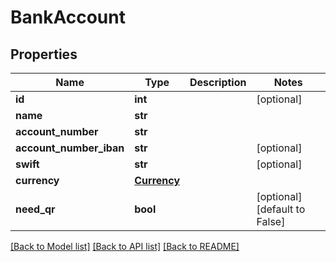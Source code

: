 # BankAccount

## Properties
Name | Type | Description | Notes
------------ | ------------- | ------------- | -------------
**id** | **int** |  | [optional] 
**name** | **str** |  | 
**account_number** | **str** |  | 
**account_number_iban** | **str** |  | [optional] 
**swift** | **str** |  | [optional] 
**currency** | [**Currency**](Currency.md) |  | 
**need_qr** | **bool** |  | [optional] [default to False]

[[Back to Model list]](../README.md#documentation-for-models) [[Back to API list]](../README.md#documentation-for-api-endpoints) [[Back to README]](../README.md)

